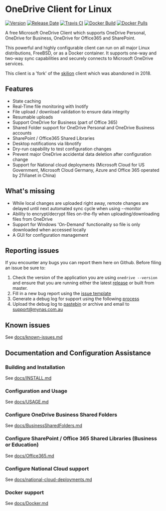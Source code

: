# OneDrive Client for Linux
[![Version](https://img.shields.io/github/v/release/abraunegg/onedrive)](https://github.com/abraunegg/onedrive/releases)
[![Release Date](https://img.shields.io/github/release-date/abraunegg/onedrive)](https://github.com/abraunegg/onedrive/releases)
[![Travis CI](https://img.shields.io/travis/com/abraunegg/onedrive)](https://travis-ci.com/abraunegg/onedrive/builds)
[![Docker Build](https://img.shields.io/docker/cloud/automated/driveone/onedrive)](https://hub.docker.com/r/driveone/onedrive)
[![Docker Pulls](https://img.shields.io/docker/pulls/driveone/onedrive)](https://hub.docker.com/r/driveone/onedrive)

A free Microsoft OneDrive Client which supports OneDrive Personal, OneDrive for Business, OneDrive for Office365 and SharePoint.

This powerful and highly configurable client can run on all major Linux distributions, FreeBSD, or as a Docker container. It supports one-way and two-way sync capabilities and securely connects to Microsoft OneDrive services.

This client is a 'fork' of the [skilion](https://github.com/skilion/onedrive) client which was abandoned in 2018.

## Features
*   State caching
*   Real-Time file monitoring with Inotify
*   File upload / download validation to ensure data integrity
*   Resumable uploads
*   Support OneDrive for Business (part of Office 365)
*   Shared Folder support for OneDrive Personal and OneDrive Business accounts
*   SharePoint / Office365 Shared Libraries
*   Desktop notifications via libnotify
*   Dry-run capability to test configuration changes
*   Prevent major OneDrive accidental data deletion after configuration change
*   Support for National cloud deployments (Microsoft Cloud for US Government, Microsoft Cloud Germany, Azure and Office 365 operated by 21Vianet in China)

## What's missing
*   While local changes are uploaded right away, remote changes are delayed until next automated sync cycle when using --monitor
*   Ability to encrypt/decrypt files on-the-fly when uploading/downloading files from OneDrive
*   Support for Windows 'On-Demand' functionality so file is only downloaded when accessed locally
*   A GUI for configuration management

## Reporting issues
If you encounter any bugs you can report them here on Github. Before filing an issue be sure to:

1.  Check the version of the application you are using `onedrive --version` and ensure that you are running either the latest [release](https://github.com/abraunegg/onedrive/releases) or built from master.
2.  Fill in a new bug report using the [issue template](https://github.com/abraunegg/onedrive/issues/new?template=bug_report.md)
3.  Generate a debug log for support using the following [process](https://github.com/abraunegg/onedrive/wiki/Generate-debug-log-for-support)
4.  Upload the debug log to [pastebin](https://pastebin.com/) or archive and email to support@mynas.com.au

## Known issues
See [docs/known-issues.md](https://github.com/abraunegg/onedrive/blob/master/docs/known-issues.md)

## Documentation and Configuration Assistance
### Building and Installation
See [docs/INSTALL.md](https://github.com/abraunegg/onedrive/blob/master/docs/INSTALL.md)

### Configuration and Usage
See [docs/USAGE.md](https://github.com/abraunegg/onedrive/blob/master/docs/USAGE.md)

### Configure OneDrive Business Shared Folders
See [docs/BusinessSharedFolders.md](https://github.com/abraunegg/onedrive/blob/master/docs/BusinessSharedFolders.md)

### Configure SharePoint / Office 365 Shared Libraries (Business or Education)
See [docs/Office365.md](https://github.com/abraunegg/onedrive/blob/master/docs/Office365.md)

### Configure National Cloud support
See [docs/national-cloud-deployments.md](https://github.com/abraunegg/onedrive/blob/master/docs/national-cloud-deployments.md)

### Docker support
See [docs/Docker.md](https://github.com/abraunegg/onedrive/blob/master/docs/Docker.md)
